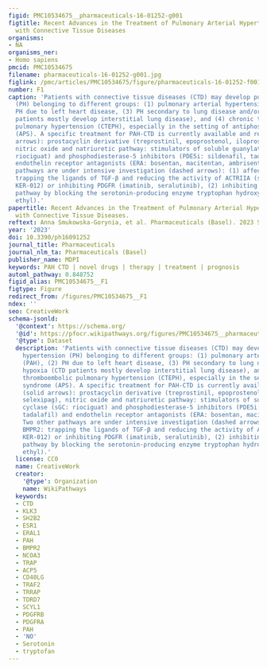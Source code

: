 ```yaml
---
figid: PMC10534675__pharmaceuticals-16-01252-g001
figtitle: Recent Advances in the Treatment of Pulmonary Arterial Hypertension Associated
  with Connective Tissue Diseases
organisms:
- NA
organisms_ner:
- Homo sapiens
pmcid: PMC10534675
filename: pharmaceuticals-16-01252-g001.jpg
figlink: /pmc/articles/PMC10534675/figure/pharmaceuticals-16-01252-f001/
number: F1
caption: 'Patients with connective tissue diseases (CTD) may develop pulmonary hypertension
  (PH) belonging to different groups: (1) pulmonary arterial hypertension (PAH), (2)
  PH due to left heart disease, (3) PH secondary to lung disease and/or hypoxia (CTD
  patients mostly develop interstitial lung disease), and (4) chronic thromboembolic
  pulmonary hypertension (CTEPH), especially in the setting of antiphospholipid syndrome
  (APS). A specific treatment for PAH-CTD is currently available and recommended (solid
  arrows): prostacyclin derivative (treprostinil, epoprostenol, iloprost, selexipag),
  nitric oxide and natriuretic pathway: stimulators of soluble guanylate cyclase (sGC:
  riociguat) and phosphodiesterase-5 inhibitors (PDE5i: sildenafil, tadalafil) and
  endothelin receptor antagonists (ERA: bosentan, macitentan, ambrisentan). Two other
  pathways are under intensive investigation (dashed arrows): (1) affecting BMPR2:
  trapping the ligands of TGF-β and reducing the activity of ACTRIIA (sotatercept,
  KER-012) or inhibiting PDGFR (imatinib, seralutinib), (2) inhibiting the serotonin
  pathway by blocking the serotonin-producing enzyme tryptophan hydroxylase 1 (rodatristat
  ethyl).'
papertitle: Recent Advances in the Treatment of Pulmonary Arterial Hypertension Associated
  with Connective Tissue Diseases.
reftext: Anna Smukowska-Gorynia, et al. Pharmaceuticals (Basel). 2023 Sep;16(9):1252.
year: '2023'
doi: 10.3390/ph16091252
journal_title: Pharmaceuticals
journal_nlm_ta: Pharmaceuticals (Basel)
publisher_name: MDPI
keywords: PAH CTD | novel drugs | therapy | treatment | prognosis
automl_pathway: 0.848752
figid_alias: PMC10534675__F1
figtype: Figure
redirect_from: /figures/PMC10534675__F1
ndex: ''
seo: CreativeWork
schema-jsonld:
  '@context': https://schema.org/
  '@id': https://pfocr.wikipathways.org/figures/PMC10534675__pharmaceuticals-16-01252-g001.html
  '@type': Dataset
  description: 'Patients with connective tissue diseases (CTD) may develop pulmonary
    hypertension (PH) belonging to different groups: (1) pulmonary arterial hypertension
    (PAH), (2) PH due to left heart disease, (3) PH secondary to lung disease and/or
    hypoxia (CTD patients mostly develop interstitial lung disease), and (4) chronic
    thromboembolic pulmonary hypertension (CTEPH), especially in the setting of antiphospholipid
    syndrome (APS). A specific treatment for PAH-CTD is currently available and recommended
    (solid arrows): prostacyclin derivative (treprostinil, epoprostenol, iloprost,
    selexipag), nitric oxide and natriuretic pathway: stimulators of soluble guanylate
    cyclase (sGC: riociguat) and phosphodiesterase-5 inhibitors (PDE5i: sildenafil,
    tadalafil) and endothelin receptor antagonists (ERA: bosentan, macitentan, ambrisentan).
    Two other pathways are under intensive investigation (dashed arrows): (1) affecting
    BMPR2: trapping the ligands of TGF-β and reducing the activity of ACTRIIA (sotatercept,
    KER-012) or inhibiting PDGFR (imatinib, seralutinib), (2) inhibiting the serotonin
    pathway by blocking the serotonin-producing enzyme tryptophan hydroxylase 1 (rodatristat
    ethyl).'
  license: CC0
  name: CreativeWork
  creator:
    '@type': Organization
    name: WikiPathways
  keywords:
  - CTD
  - KLK3
  - SH2B2
  - ESR1
  - ERAL1
  - PAH
  - BMPR2
  - NCOA3
  - TRAP
  - ACP5
  - CD40LG
  - TRAF2
  - TRRAP
  - TDRD7
  - SCYL1
  - PDGFRB
  - PDGFRA
  - PAH
  - 'NO'
  - Serotonin
  - tryptofan
---
```

